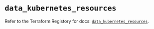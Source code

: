 # `data_kubernetes_resources`

Refer to the Terraform Registory for docs: [`data_kubernetes_resources`](https://registry.terraform.io/providers/hashicorp/kubernetes/2.23.0/docs/data-sources/resources).

